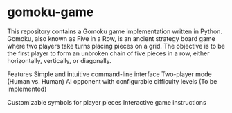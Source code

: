 # gomoku-game

This repository contains a Gomoku game implementation written in Python. Gomoku, also known as Five in a Row, is an ancient strategy board game where two players take turns placing pieces on a grid. The objective is to be the first player to form an unbroken chain of five pieces in a row, either horizontally, vertically, or diagonally.

Features
Simple and intuitive command-line interface
Two-player mode (Human vs. Human)
AI opponent with configurable difficulty levels (To be implemented)

Customizable symbols for player pieces
Interactive game instructions
